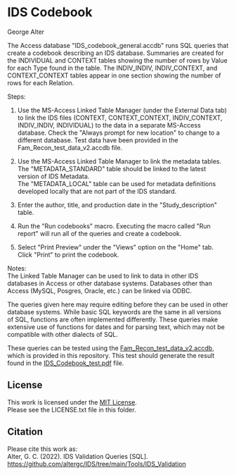 # IDS Codebook
George Alter

The Access database "IDS_codebook_general.accdb" runs SQL queries that create a codebook describing an IDS database.  Summaries are created for the INDIVIDUAL and CONTEXT tables showing the number of rows by Value for each Type found in the table.  The INDIV_INDIV, INDIV_CONTEXT, and CONTEXT_CONTEXT tables appear in one section showing the number of rows for each Relation.   
   
Steps:
1. Use the MS-Access Linked Table Manager (under the External Data tab) to link the IDS files (CONTEXT, CONTEXT_CONTEXT, INDIV_CONTEXT, INDIV_INDIV, INDIVIDUAL) to the data in a separate MS-Access database. Check the "Always prompt for new location" to change to a different database.  Test data have been provided in the Fam_Recon_test_data_v2.accdb file.     
        
2. Use the MS-Access Linked Table Manager to link the metadata tables.     
The "METADATA_STANDARD" table should be linked to the latest version of IDS Metadata.   
The "METADATA_LOCAL" table can be used for metadata definitions developed locally that are not part of the IDS standard. 
       
3. Enter the author, title, and production date in the "Study_description" table.

4. Run the "Run codebooks" macro.  Executing the macro called "Run report" will run all of the queries and create a codebook.    
   
5. Select "Print Preview" under the "Views" option on the "Home" tab.  Click "Print" to print the codebook.   
         
Notes:      
The Linked Table Manager can be used to link to data in other IDS databases in Access or other database systems.   Databases other than Access (MySQL, Posgres, Oracle, etc.) can be linked via ODBC.   
   
The queries given here may require editing before they can be used in other database systems.  While basic SQL keywords are the same in all versions of SQL, functions are often implemented differently.  These queries make extensive use of functions for dates and for parsing text, which may not be compatible with other dialects of SQL.   
   
These queries can be tested using the [Fam_Recon_test_data_v2.accdb](https://github.com/altergc/IDS/blob/main/Tools/IDS_Validation/Fam_Recon_test_data_v2.accdb), which is provided in this repository.  This test should generate the result found in the [IDS_Codebook_test.pdf](https://github.com/altergc/IDS/blob/main/Tools/IDS_Validation/IDS_Codebook_test.pdf) file.   
   
   
## License    
This work is licensed under the [MIT License](https://opensource.org/licenses/MIT).    
Please see the LICENSE.txt file in this folder.    
    
## Citation	 
Please cite this work as:    
Alter, G. C. (2022). IDS Validation Queries [SQL]. https://github.com/altergc/IDS/tree/main/Tools/IDS_Validation


